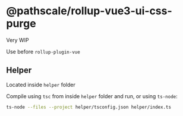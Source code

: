 # @pathscale/rollup-vue3-ui-css-purge

Very WIP

Use before `rollup-plugin-vue`

## Helper

Located inside `helper` folder

Compile using `tsc` from inside `helper` folder and run, or using `ts-node`:

```sh
ts-node --files --project helper/tsconfig.json helper/index.ts
```
